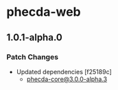 # phecda-web

## 1.0.1-alpha.0

### Patch Changes

- Updated dependencies [f25189c]
  - phecda-core@3.0.0-alpha.3
